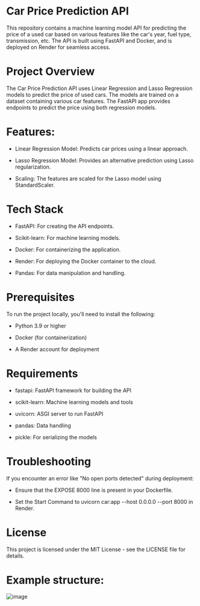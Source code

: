 # Car Price Prediction API
This repository contains a machine learning model API for predicting the price of a used car based on various features like the car's year, fuel type, transmission, etc. The API is built using FastAPI and Docker, and is deployed on Render for seamless access.

# Project Overview
The Car Price Prediction API uses Linear Regression and Lasso Regression models to predict the price of used cars. The models are trained on a dataset containing various car features. The FastAPI app provides endpoints to predict the price using both regression models.

# Features:
* Linear Regression Model: Predicts car prices using a linear approach.

* Lasso Regression Model: Provides an alternative prediction using Lasso regularization.

* Scaling: The features are scaled for the Lasso model using StandardScaler.

# Tech Stack
* FastAPI: For creating the API endpoints.

* Scikit-learn: For machine learning models.

* Docker: For containerizing the application.

* Render: For deploying the Docker container to the cloud.

* Pandas: For data manipulation and handling.

# Prerequisites
To run the project locally, you'll need to install the following:

* Python 3.9 or higher

* Docker (for containerization)

* A Render account for deployment

# Requirements
* fastapi: FastAPI framework for building the API

* scikit-learn: Machine learning models and tools

* uvicorn: ASGI server to run FastAPI

* pandas: Data handling

* pickle: For serializing the models

# Troubleshooting
If you encounter an error like "No open ports detected" during deployment:

* Ensure that the EXPOSE 8000 line is present in your Dockerfile.

* Set the Start Command to uvicorn car:app --host 0.0.0.0 --port 8000 in Render.
# License
This project is licensed under the MIT License - see the LICENSE file for details.

# Example structure:
![image](https://github.com/user-attachments/assets/7c076465-e2ae-4aa4-a3df-d204e4c62ba3)

